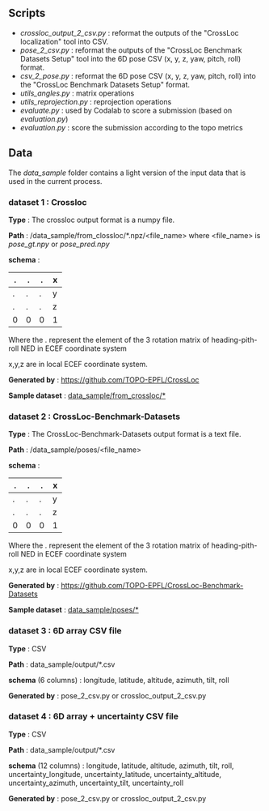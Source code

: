 ## Scripts 
* *crossloc_output_2_csv.py* : reformat the outputs of the "CrossLoc localization" tool into CSV.
* *pose_2_csv.py* : reformat the outputs of the "CrossLoc Benchmark Datasets Setup" tool into the 6D pose CSV (x, y, z, yaw, pitch, roll) format.
* *csv_2_pose.py* : reformat the 6D pose CSV (x, y, z, yaw, pitch, roll) into the "CrossLoc Benchmark Datasets Setup" format.
* *utils_angles.py* : matrix operations
* *utils_reprojection.py* : reprojection operations
* *evaluate.py* : used by Codalab to score a submission (based on *evaluation.py*)
* *evaluation.py* : score the submission according to the topo metrics

## Data
The *data_sample* folder contains a light version of the input data that is used in the current process.

### dataset 1 : Crossloc 

**Type** : The crossloc output format is a numpy file. 

**Path** :  /data_sample/from_clossloc/*.npz/<file_name>
where <file_name> is *pose_gt.npy* or *pose_pred.npy*

**schema** : 

| .   | .   | .   | x |
|-----|-----|-----|---|
| .   | .   | .   | y |
| .   | .   | .   | z |
| 0   | 0   | 0   | 1 |

Where the . represent the element of the 3 rotation matrix of heading-pith-roll NED in ECEF coordinate system

x,y,z are in local ECEF coordinate system. 

**Generated by** : https://github.com/TOPO-EPFL/CrossLoc

**Sample dataset** : [data_sample/from_crossloc/*](data_sample/from_crossloc)

### dataset 2 : CrossLoc-Benchmark-Datasets

**Type** : The CrossLoc-Benchmark-Datasets output format is a text file. 

**Path** :  /data_sample/poses/<file_name>

**schema** : 

| .   | .   | .   | x |
|-----|-----|-----|---|
| .   | .   | .   | y |
| .   | .   | .   | z |
| 0   | 0   | 0   | 1 |

Where the . represent the element of the 3 rotation matrix of heading-pith-roll NED in ECEF coordinate system

x,y,z are in local ECEF coordinate system. 

**Generated by** : https://github.com/TOPO-EPFL/CrossLoc-Benchmark-Datasets

**Sample dataset** : [data_sample/poses/*](data_sample/poses)

### dataset 3 : 6D array CSV file

**Type** : CSV

**Path** : data_sample/output/*.csv

**schema** (6 columns) : longitude, latitude, altitude, azimuth, tilt, roll

**Generated by** : pose_2_csv.py or crossloc_output_2_csv.py




### dataset 4 : 6D array + uncertainty CSV file

**Type** : CSV

**Path** : data_sample/output/*.csv

**schema** (12 columns) : longitude, latitude, altitude, azimuth, tilt, roll, uncertainty_longitude, uncertainty_latitude, uncertainty_altitude, uncertainty_azimuth, uncertainty_tilt, uncertainty_roll

**Generated by** : pose_2_csv.py or crossloc_output_2_csv.py
